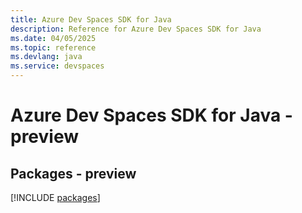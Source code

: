 ```yaml
---
title: Azure Dev Spaces SDK for Java
description: Reference for Azure Dev Spaces SDK for Java
ms.date: 04/05/2025
ms.topic: reference
ms.devlang: java
ms.service: devspaces
---
```

# Azure Dev Spaces SDK for Java - preview
## Packages - preview
[!INCLUDE [packages](dev-spaces-index.md)]